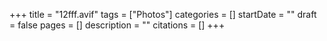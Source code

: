 +++
title = "12fff.avif"
tags = ["Photos"]
categories = []
startDate = ""
draft = false
pages = []
description = ""
citations = []
+++
